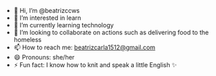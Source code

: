 - 👋 Hi, I’m @beatrizccws
- 👀 I’m interested in learn 
- 🌱 I’m currently learning technology 
- 💞️ I’m looking to collaborate on actions such as delivering food to the homeless
- 📫 How to reach me: beatrizcarla1512@gmail.com
- 😄 Pronouns: she/her
- ⚡ Fun fact: I know how to knit and speak a little English ✨

<!---
beatrizccws/beatrizccws is a ✨ special ✨ repository because its `README.md` (this file) appears on your GitHub profile.
You can click the Preview link to take a look at your changes.
--->
